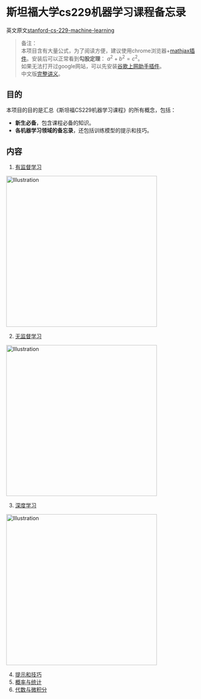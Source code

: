 # 斯坦福大学cs229机器学习课程备忘录
英文原文[stanford-cs-229-machine-learning](https://github.com/afshinea/stanford-cs-229-machine-learning)

> 备注：
> <br>本项目含有大量公式，为了阅读方便，建议使用chrome浏览器+[mathjax插件](https://chrome.google.com/webstore/detail/github-with-mathjax/ioemnmodlmafdkllaclgeombjnmnbima?utm_source=chrome-app-launcher-info-dialog)。安装后可以正常看到**勾股定理**： $a^2+b^2=c^2$。
> <br>如果无法打开过google网站，可以先安装[谷歌上网助手插件](http://googlehelper.net/)。
> <br>中文版[完整讲义](https://github.com/Kivy-CN/Stanford-CS-229-CN)。

## 目的
本项目的目的是汇总《斯坦福CS229机器学习课程》的所有概念，包括：
- **新生必备**，包含课程必备的知识。
- **各机器学习领域的备忘录**，还包括训练模型的提示和技巧。

## 内容
1. [有监督学习](/code/Supervised_Learning.md)

<a href="/pdf/Supervised_Learning.pdf"><img src="https://stanford.edu/~shervine/images/vip-cheatsheet-supervised-learning.png?" alt="Illustration" width="400px"/></a>

2. [无监督学习](/code/Unsupervised_Learning.md)

<a href="/pdf/Unsupervised_Learning.pdf"><img src="https://stanford.edu/~shervine/images/vip-cheatsheet-unsupervised-learning.png" alt="Illustration" width="400px"/>

3. [深度学习](/code/Deep_Learning.md)

<a href="/pdf/Deep_Learning.pdf"><img src="https://stanford.edu/~shervine/images/vip-cheatsheet-deep-learning.png" alt="Illustration" width="400px"/>

4. 提示和技巧
5. 概率与统计
6. 代数与微积分